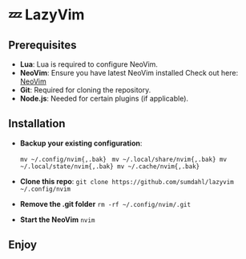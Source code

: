 # 💤 LazyVim

## Prerequisites

- **Lua**: Lua is required to configure NeoVim.
- **NeoVim**: Ensure you have latest NeoVim installed
  Check out here: [NeoVim](https://neovim.io)
- **Git**: Required for cloning the repository.
- **Node.js**: Needed for certain plugins (if applicable).

## Installation

- **Backup your existing configuration**:

  `mv ~/.config/nvim{,.bak} `
  `mv ~/.local/share/nvim{,.bak}
mv ~/.local/state/nvim{,.bak}
mv ~/.cache/nvim{,.bak}`

- **Clone this repo**:
  `git clone https://github.com/sumdahl/lazyvim ~/.config/nvim`

- **Remove the .git folder**
  `rm -rf ~/.config/nvim/.git`

- **Start the NeoVim**
  `nvim`

## Enjoy

```

```
